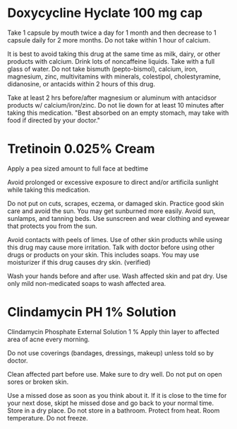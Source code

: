 # Doxycycline Hyclate 100 mg cap
Take 1 capsule by mouth twice a day for 1 month and then decrease to 1 capsule daily for 2 more months.
Do not take within 1 hour of calcium.

It is best to avoid taking this drug at the same time as milk, dairy, or other products with calcium.
Drink lots of noncaffeine liquids.
Take with a full glass of water.
Do not take bismuth (pepto-bismol), calcium, iron, magnesium, zinc, multivitamins with minerals, colestipol, cholestyramine, didanosine, or antacids within 2 hours of this drug.

Take at least 2 hrs before/after magnesium or aluminum with antacidsor products w/ calcium/iron/zinc.
Do not lie down for at least 10 minutes after taking this medication.
"Best absorbed on an empty stomach, may take with food if directed by your doctor."
# Tretinoin 0.025% Cream
Apply a pea sized amount to full face at bedtime

Avoid prolonged or excessive exposure to direct and/or artificila sunlight while taking this medication.

Do not put on cuts, scrapes, eczema, or damaged skin.
Practice good skin care and avoid the sun.
You may get sunburned more easily. Avoid sun, sunlamps, and tanning beds. Use sunscreen and wear clothing and eyewear that protects you from the sun.

Avoid contacts with peels of limes. Use of other skin products while using this drug may cause more irritation.
Talk with doctor before using other drugs or products on your skin. This includes soaps.
You may use moisturizer if this drug causes dry skin. (verified)

Wash your hands before and after use.
Wash affected skin and pat dry.
Use only mild non-medicated soaps to wash affected area.
# Clindamycin PH 1% Solution
Clindamycin Phosphate External Solution 1 %
Apply thin layer to affected area of acne every morning.

Do not use coverings (bandages, dressings, makeup) unless told so by doctor.

Clean affected part before use. Make sure to dry well.
Do not put on open sores or broken skin.

Use a missed dose as soon as you think about it.
If it is close to the time for your next dose, skipt he missed dose and go back to your normal time.
Store in a dry place. Do not store in a bathroom.
Protect from heat. Room temperature. Do not freeze.







